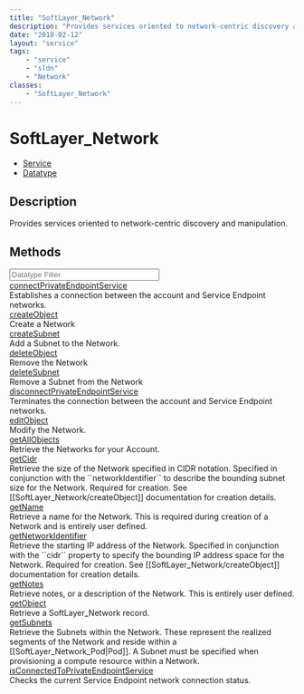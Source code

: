 ```yaml
---
title: "SoftLayer_Network"
description: "Provides services oriented to network-centric discovery and manipulation."
date: "2018-02-12"
layout: "service"
tags:
    - "service"
    - "sldn"
    - "Network"
classes:
    - "SoftLayer_Network"
---
```

# SoftLayer_Network
<div id='service-datatype'>
    <ul id='sldn-reference-tabs'>
    <li id='service'> <a href='/reference/services/SoftLayer_Network' >Service</a></li>    <li id='datatype'> <a href='/reference/datatypes/SoftLayer_Network' >Datatype</a></li>
    </ul>
</div>

## Description
Provides services oriented to network-centric discovery and manipulation. 



        
<div id="properties" class="content">
    <h2>Methods</h2>
    <div class="view-filters">
        <div class="clearfix">
            <div class="search-input-box">
                <input placeholder="Datatype Filter" onkeyup="titleSearch(inputId='edit-combine', divId='method-div', elementClass='method-row')" 
                    type="text" id="edit-combine" value="" size="30" maxlength="128" class="form-text">
            </div>
        </div>
    </div>
    <div id="method-div">
            <div class="method-row">
                        <span class='view-field-title'><a href='/reference/services/SoftLayer_Network/connectPrivateEndpointService'> connectPrivateEndpointService</a> </span>
            <div class='views-field-body'>Establishes a connection between the account and Service Endpoint networks.</div>
        </div>
            <div class="method-row">
                        <span class='view-field-title'><a href='/reference/services/SoftLayer_Network/createObject'> createObject</a> </span>
            <div class='views-field-body'>Create a Network</div>
        </div>
            <div class="method-row">
                        <span class='view-field-title'><a href='/reference/services/SoftLayer_Network/createSubnet'> createSubnet</a> </span>
            <div class='views-field-body'>Add a Subnet to the Network.</div>
        </div>
            <div class="method-row">
                        <span class='view-field-title'><a href='/reference/services/SoftLayer_Network/deleteObject'> deleteObject</a> </span>
            <div class='views-field-body'>Remove the Network</div>
        </div>
            <div class="method-row">
                        <span class='view-field-title'><a href='/reference/services/SoftLayer_Network/deleteSubnet'> deleteSubnet</a> </span>
            <div class='views-field-body'>Remove a Subnet from the Network</div>
        </div>
            <div class="method-row">
                        <span class='view-field-title'><a href='/reference/services/SoftLayer_Network/disconnectPrivateEndpointService'> disconnectPrivateEndpointService</a> </span>
            <div class='views-field-body'>Terminates the connection between the account and Service Endpoint networks.</div>
        </div>
            <div class="method-row">
                        <span class='view-field-title'><a href='/reference/services/SoftLayer_Network/editObject'> editObject</a> </span>
            <div class='views-field-body'>Modify the Network.</div>
        </div>
            <div class="method-row">
                        <span class='view-field-title'><a href='/reference/services/SoftLayer_Network/getAllObjects'> getAllObjects</a> </span>
            <div class='views-field-body'>Retrieve the Networks for your Account.</div>
        </div>
            <div class="method-row">
                        <span class='view-field-title'><a href='/reference/services/SoftLayer_Network/getCidr'> getCidr</a> </span>
            <div class='views-field-body'>Retrieve the size of the Network specified in CIDR notation. Specified in conjunction with the ``networkIdentifier`` to describe the bounding subnet size for the Network. Required for creation. See [[SoftLayer_Network/createObject]] documentation for creation details.</div>
        </div>
            <div class="method-row">
                        <span class='view-field-title'><a href='/reference/services/SoftLayer_Network/getName'> getName</a> </span>
            <div class='views-field-body'>Retrieve a name for the Network. This is required during creation of a Network and is entirely user defined.</div>
        </div>
            <div class="method-row">
                        <span class='view-field-title'><a href='/reference/services/SoftLayer_Network/getNetworkIdentifier'> getNetworkIdentifier</a> </span>
            <div class='views-field-body'>Retrieve the starting IP address of the Network. Specified in conjunction with the ``cidr`` property to specify the bounding IP address space for the Network. Required for creation. See [[SoftLayer_Network/createObject]] documentation for creation details.</div>
        </div>
            <div class="method-row">
                        <span class='view-field-title'><a href='/reference/services/SoftLayer_Network/getNotes'> getNotes</a> </span>
            <div class='views-field-body'>Retrieve notes, or a description of the Network. This is entirely user defined.</div>
        </div>
            <div class="method-row">
                        <span class='view-field-title'><a href='/reference/services/SoftLayer_Network/getObject'> getObject</a> </span>
            <div class='views-field-body'>Retrieve a SoftLayer_Network record.</div>
        </div>
            <div class="method-row">
                        <span class='view-field-title'><a href='/reference/services/SoftLayer_Network/getSubnets'> getSubnets</a> </span>
            <div class='views-field-body'>Retrieve the Subnets within the Network. These represent the realized segments of the Network and reside within a [[SoftLayer_Network_Pod|Pod]]. A Subnet must be specified when provisioning a compute resource within a Network.</div>
        </div>
            <div class="method-row">
                        <span class='view-field-title'><a href='/reference/services/SoftLayer_Network/isConnectedToPrivateEndpointService'> isConnectedToPrivateEndpointService</a> </span>
            <div class='views-field-body'>Checks the current Service Endpoint network connection status.</div>
        </div>
        </div>
</div>

